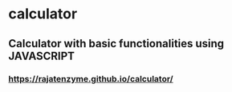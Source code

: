 # calculator

## Calculator with basic functionalities using JAVASCRIPT


### https://rajatenzyme.github.io/calculator/
